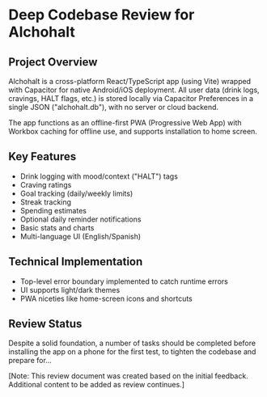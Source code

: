 # Deep Codebase Review for Alchohalt

## Project Overview

Alchohalt is a cross-platform React/TypeScript app (using Vite) wrapped with Capacitor for native Android/iOS deployment. All user data (drink logs, cravings, HALT flags, etc.) is stored locally via Capacitor Preferences in a single JSON ("alchohalt.db"), with no server or cloud backend.

The app functions as an offline-first PWA (Progressive Web App) with Workbox caching for offline use, and supports installation to home screen.

## Key Features

- Drink logging with mood/context ("HALT") tags
- Craving ratings
- Goal tracking (daily/weekly limits)
- Streak tracking
- Spending estimates
- Optional daily reminder notifications
- Basic stats and charts
- Multi-language UI (English/Spanish)

## Technical Implementation

- Top-level error boundary implemented to catch runtime errors
- UI supports light/dark themes
- PWA niceties like home-screen icons and shortcuts

## Review Status

Despite a solid foundation, a number of tasks should be completed before installing the app on a phone for the first test, to tighten the codebase and prepare for...

[Note: This review document was created based on the initial feedback. Additional content to be added as review continues.]
